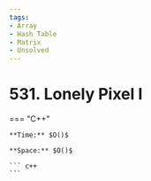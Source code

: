 ```yaml
---
tags:
- Array
- Hash Table
- Matrix
- Unsolved
---
```



# 531. Lonely Pixel I

=== "C++"

    **Time:** $O()$

    **Space:** $O()$

    ``` c++
    ```